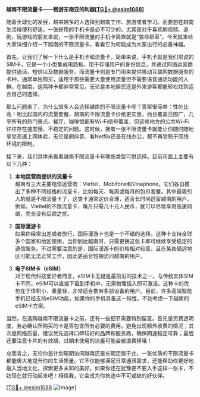 **越南不限流量卡——畅游东南亚的利器[[TG💪+ @esim1088](https://t.me/s/esim1088)]**

随着全球化的发展，越来越多的人选择到越南工作、旅游或者学习。而要想在越南生活得便利舒适，一张好用的手机卡是必不可少的。尤其是对于喜欢刷视频、追剧、玩游戏的朋友来说，一张不限流量的手机卡简直就是“救命稻草”。今天就来给大家详细介绍一下越南的不限流量卡，看看它为何能成为大家出行的必备神器。

首先，让我们了解一下什么是手机卡和流量卡。简单来说，手机卡就是我们常说的SIM卡，它是一个小型集成电路板，用于存储用户的身份信息，并通过网络运营商提供通话、短信以及数据服务。而流量卡则是专门用来提供移动互联网数据服务的卡种，通常单独购买，适用于那些需要大量使用流量但不需要语音通话功能的人群。在越南，这两种卡都非常常见，无论是本地居民还是外来游客都能轻松找到适合自己的选择。

那么问题来了，为什么很多人会选择越南的不限流量卡呢？答案很简单：性价比高！相比起国内的流量套餐，越南的不限流量卡价格更实惠，而且覆盖范围广，几乎所有的热门景点、餐厅、咖啡馆都有Wi-Fi信号覆盖，但这些地方的公共Wi-Fi往往存在速度慢、不稳定的问题。这时候，拥有一张不限流量卡就能让你随时随地享受高速上网体验，无论是刷抖音、看Netflix还是在线办公，都不再受制于网络环境的限制。

接下来，我们具体来看看越南不限流量卡有哪些类型可供选择。目前市面上主要有以下几种：

1. **本地运营商提供的流量卡**  
   越南有三大主要电信运营商：Viettel、Mobifone和Vinaphone。它们各自推出了多种不同规格的流量卡，比如每天、每周或每月的包月套餐。其中最吸引人的就是不限流量卡了，这类卡通常定价合理，适合长时间逗留越南的用户。例如，Viettel的不限流量卡，每月只需几十元人民币，就可以尽情享用高速网络，完全没有后顾之忧。

2. **国际漫游卡**  
   如果你经常出差或者旅行，国际漫游卡也是一个不错的选择。这种卡支持全球多个国家和地区使用，当你到达越南时，只需更换这张卡即可继续享受稳定的通信服务。不过需要注意的是，国际漫游卡的价格相对较高，且在某些偏远地区可能无法正常工作，因此更适合短期访问越南的用户。

3. **电子SIM卡（eSIM）**  
   对于现代科技爱好者而言，eSIM卡无疑是最前沿的技术之一。与传统实体SIM卡不同，eSIM可以直接下载到手机中，无需物理插入即可激活。这种卡的优势在于体积小、重量轻，非常适合携带多部设备的用户。目前，许多高端智能手机已经支持eSIM功能，如果你的手机具备这一特性，不妨考虑一下越南的eSIM卡方案。

当然，在选购越南不限流量卡之前，还有一些细节需要特别留意。首先是资费透明度，务必确认所购买的卡是否包含所有必要的费用，避免出现额外收费的情况；其次是网络质量，建议优先选择口碑较好的品牌和服务商，确保网速稳定可靠；最后还要注意卡片的有效期，过期未使用的流量可能会被浪费掉哦！

总而言之，无论你是计划短期访问越南还是长期定居于此，一张优质的不限流量卡都能极大地提升你的生活质量。它不仅能够满足日常通讯需求，还能帮助你更好地融入当地文化，探索更多未知的美好。如果你还在犹豫要不要入手这样一张卡，不妨现在就行动起来吧！相信我，它会成为你旅途中不可或缺的好伙伴。

[[TG💪+ @esim1088](https://t.me/s/esim1088) ![Image](https://i.postimg.cc/4NQfJmqS/Snipaste-2025-05-13-00-14-12.png)]